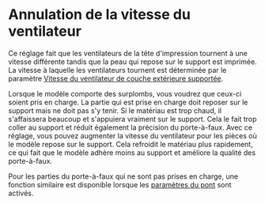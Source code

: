 Annulation de la vitesse du ventilateur
===

Ce réglage fait que les ventilateurs de la tête d'impression tournent à une vitesse différente tandis que la peau qui repose sur le support est imprimée. La vitesse à laquelle les ventilateurs tournent est déterminée par le paramètre [Vitesse du ventilateur de couche extérieure supportée](support_supported_skin_fan_speed.md).

Lorsque le modèle comporte des surplombs, vous voudrez que ceux-ci soient pris en charge. La partie qui est prise en charge doit reposer sur le support mais ne doit pas s'y tenir. Si le matériau est trop chaud, il s'affaissera beaucoup et s'appuiera vraiment sur le support. Cela le fait trop coller au support et réduit également la précision du porte-à-faux. Avec ce réglage, vous pouvez augmenter la vitesse du ventilateur pour les pièces où le modèle repose sur le support. Cela refroidit le matériau plus rapidement, ce qui fait que le modèle adhère moins au support et améliore la qualité des porte-à-faux.

Pour les parties du porte-à-faux qui ne sont pas prises en charge, une fonction similaire est disponible lorsque les [paramètres du pont](../experimental/bridge_settings_enabled.md) sont activés.
